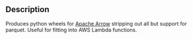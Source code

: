 ## Description

Produces python wheels for [Apache Arrow](https://github.com/apache/arrow) stripping out all but support for parquet.  Useful for fitting into AWS Lambda functions.
